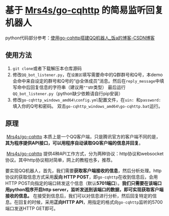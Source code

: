 # 基于 [Mrs4s/go-cqhttp](https://github.com/Mrs4s/go-cqhttp) 的简易监听回复机器人

python代码部分参考：[使用go-cqhttp搭建QQ机器人_饭a的博客-CSDN博客](https://blog.csdn.net/qq_64126275/article/details/128586651)

## 使用方法

1. `git clone`或者下载解压本仓库源码
2. 修改`QQ_bot_listener.py`，在`设置区`填写需要命中的Q群群号和Q号，本demo会命中来自设定的群号和Q号的“@全体成员”消息。然后在`reply_message`中填写命中后回复信息的字符串（建议用`""`str类型）
   最后运行`QQ_bot_listener.py`（python缺少依赖请自行pip安装）
3. 修改`go-cqhttp_windows_amd64\config.yml`配置文件，在`uin: `和`password: `填入你的Q号和密码。
   双击`go-cqhttp_windows_amd64\go-cqhttp.bat`运行。

## 原理

​		 [Mrs4s/go-cqhttp](https://github.com/Mrs4s/go-cqhttp) 本质上是一个QQ客户端，只是腾讯官方的客户端不同的是，**其为程序提供API接口，可以用程序自动读取QQ客户端的信息并回复**。

​		[Mrs4s/go-cqhttp](https://github.com/Mrs4s/go-cqhttp) 提供4种API工作方式，分为两种协议：http协议和websocket协议。其中http协议相对简单，网上的教程也多，推荐。

​		要实现QQ机器人，首先，我们需要**获取客户端接收的信息**，然后分析处理。http协议的获取信息方式采用**反向 HTTP POST**，即`go-cqhttp`在收到信息后，会用HTTP POST向指定的端口转发这个信息（默认**5701端口**）。**我们只需要在该端口用python程序开启http server，监听发送到该端口的数据，即可实现获取客户端接收的信息。**
​		在接受到信息后，我们可以对信息进行分析，然后回复特定的信息。在回复的时候，采用**正向HTTP API**，用指定的格式向`go-cqhttp`监听的5700端口发送HTTP GET即可。